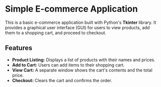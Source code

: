 # Simple E-commerce Application
This is a basic e-commerce application built with Python's **Tkinter** library. It provides a graphical user interface (GUI) for users to view products, add them to a shopping cart, and proceed to checkout.

## Features
- **Product Listing:** Displays a list of products with their names and prices.
- **Add to Cart:** Users can add items to their shopping cart.
- **View Cart:** A separate window shows the cart's contents and the total price.
- **Checkout:** Clears the cart and confirms the order.
